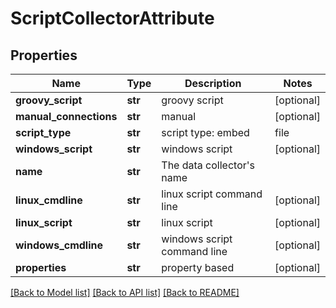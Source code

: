 # ScriptCollectorAttribute

## Properties
Name | Type | Description | Notes
------------ | ------------- | ------------- | -------------
**groovy_script** | **str** | groovy script | [optional] 
**manual_connections** | **str** | manual | [optional] 
**script_type** | **str** | script type: embed | file | powershell | [optional] 
**windows_script** | **str** | windows script | [optional] 
**name** | **str** | The data collector&#x27;s name | 
**linux_cmdline** | **str** | linux script command line | [optional] 
**linux_script** | **str** | linux script | [optional] 
**windows_cmdline** | **str** | windows script command line | [optional] 
**properties** | **str** | property based | [optional] 

[[Back to Model list]](../README.md#documentation-for-models) [[Back to API list]](../README.md#documentation-for-api-endpoints) [[Back to README]](../README.md)

